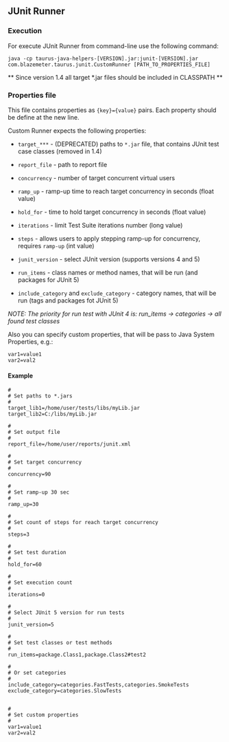 ## JUnit Runner

### Execution

For execute JUnit Runner from command-line use the following command:

```    
java -cp taurus-java-helpers-[VERSION].jar:junit-[VERSION].jar com.blazemeter.taurus.junit.CustomRunner [PATH_TO_PROPERTIES_FILE]
```

** Since version 1.4 all target *.jar files should be included in CLASSPATH **

    
### Properties file

This file contains properties as `{key}={value}` pairs. Each property should be define at the new line.

Custom Runner expects the following properties:

- `target_***` - (DEPRECATED) paths to `*.jar` file, that contains JUnit test case classes (removed in 1.4)

- `report_file` - path to report file

- `concurrency` - number of target concurrent virtual users

- `ramp_up` - ramp-up time to reach target concurrency in seconds (float value)

- `hold_for` - time to hold target concurrency in seconds (float value)

- `iterations` - limit Test Suite iterations number (long value)

- `steps` - allows users to apply stepping ramp-up for concurrency, requires `ramp-up` (int value)

- `junit_version` - select JUnit version (supports versions 4 and 5)

- `run_items` - class names or method names, that will be run (and packages for JUnit 5)

- `include_category` and `exclude_category` - category names, that will be run (tags and packages fot JUnit 5)

_NOTE: The priority for run test with JUnit 4 is: run_items -> categories -> all found test classes_

Also you can specify custom properties, that will be pass to Java System Properties, e.g.:

```
var1=value1
var2=val2
```

#### Example 
```
#
# Set paths to *.jars
#
target_lib1=/home/user/tests/libs/myLib.jar
target_lib2=C:/libs/myLib.jar

#
# Set output file
#
report_file=/home/user/reports/junit.xml

#
# Set target concurrency
#
concurrency=90

#
# Set ramp-up 30 sec
#
ramp_up=30

#
# Set count of steps for reach target concurrency
#
steps=3

#
# Set test duration
#
hold_for=60

#
# Set execution count 
#
iterations=0

#
# Select JUnit 5 version for run tests
#
junit_version=5

#
# Set test classes or test methods
#
run_items=package.Class1,package.Class2#test2

#
# Or set categories
#
include_category=categories.FastTests,categories.SmokeTests
exclude_category=categories.SlowTests


#
# Set custom properties
#
var1=value1
var2=val2
```
